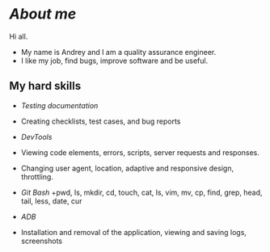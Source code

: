 # ***About me***
Hi all. 
+ My name is Andrey and I am a quality assurance engineer. 
+ I like my job, find bugs, improve software and be useful.

## **My hard skills**
+ *Testing documentation*
+ Creating checklists, test cases, and bug reports

+ *DevTools*
+ Viewing code elements, errors, scripts, server requests and
responses. 
+ Changing user agent, location, adaptive and
responsive design, throttling.

+ *Git Bash*
+pwd, ls, mkdir, cd, touch, cat, ls, vim, mv, cp, find, grep, head, tail,
less, date, cur

+ *ADB*
+ Installation and removal of the application, viewing and saving
logs, screenshots

<!--
**AndreyM0zhaev/AndreyM0zhaev** is a ✨ _special_ ✨ repository because its `README.md` (this file) appears on your GitHub profile.

Here are some ideas to get you started:

- 🔭 I’m currently working on ...
- 🌱 I’m currently learning ...
- 👯 I’m looking to collaborate on ...
- 🤔 I’m looking for help with ...
- 💬 Ask me about ...
- 📫 How to reach me: ...
- 😄 Pronouns: ...
- ⚡ Fun fact: ...
-->
